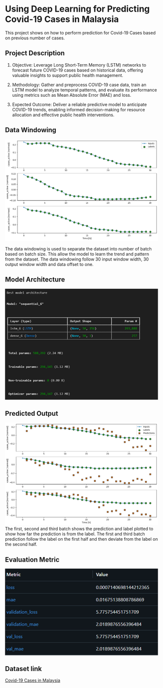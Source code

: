 # Using Deep Learning for Predicting Covid-19 Cases in Malaysia
This project shows on how to perform prediction for Covid-19 Cases based on previous number of cases.

## Project Description
1. Objective: Leverage Long Short-Term Memory (LSTM) networks to forecast future COVID-19 cases based on historical data, offering valuable insights to support public health management.

2. Methodology: Gather and preprocess COVID-19 case data, train an LSTM model to analyze temporal patterns, and evaluate its performance using metrics such as Mean Absolute Error (MAE) and loss.

3. Expected Outcome: Deliver a reliable predictive model to anticipate COVID-19 trends, enabling informed decision-making for resource allocation and effective public health interventions.

## Data Windowing
![data_window](static/data_windowing_three_batch.png)

The data windowing is used to separate the dataset into number of batch based on batch size. This allow the model to learn the trend and pattern from the dataset. The data windowing follow 30 input window width, 30 output window width and data offset to one.

## Model Architecture
![model_architecture](static/best_model_architecture.png)
## Predicted Output
![prediction](static/prediction_three_batch_best_model.png)
The first, second and third batch shows the prediction and label plotted to show how far the prediction is from the label. The first and third batch prediction follow the label on the first half and then deviate from the label on the second half.

## Evaluation Metric
![evaluation](static/evaluation_metrics.png)
## Dataset link
[Covid-19 Cases in Malaysia](https://github.com/MoH-Malaysia/covid19-public)

